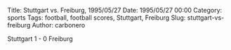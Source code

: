 Title: Stuttgart vs. Freiburg, 1995/05/27
Date: 1995/05/27 00:00
Category: sports
Tags: football, football scores, Stuttgart, Freiburg
Slug: stuttgart-vs-freiburg
Author: carbonero


Stuttgart 1 - 0 Freiburg
